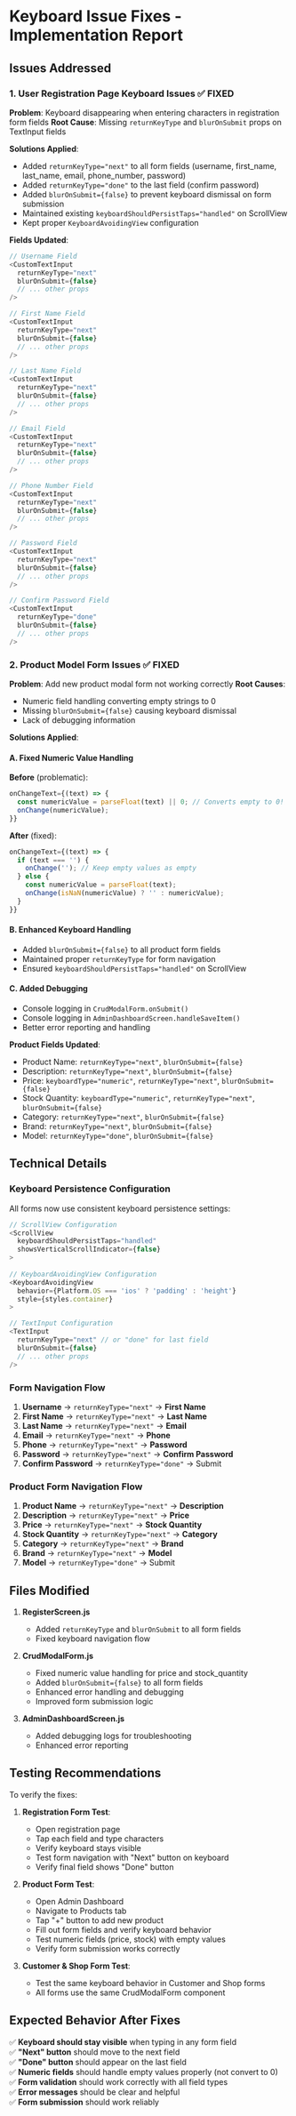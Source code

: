 # Keyboard Issue Fixes - Implementation Report

## Issues Addressed

### 1. User Registration Page Keyboard Issues ✅ FIXED
**Problem**: Keyboard disappearing when entering characters in registration form fields
**Root Cause**: Missing `returnKeyType` and `blurOnSubmit` props on TextInput fields

**Solutions Applied**:
- Added `returnKeyType="next"` to all form fields (username, first_name, last_name, email, phone_number, password)
- Added `returnKeyType="done"` to the last field (confirm password)
- Added `blurOnSubmit={false}` to prevent keyboard dismissal on form submission
- Maintained existing `keyboardShouldPersistTaps="handled"` on ScrollView
- Kept proper `KeyboardAvoidingView` configuration

**Fields Updated**:
```javascript
// Username Field
<CustomTextInput
  returnKeyType="next"
  blurOnSubmit={false}
  // ... other props
/>

// First Name Field  
<CustomTextInput
  returnKeyType="next"
  blurOnSubmit={false}
  // ... other props
/>

// Last Name Field
<CustomTextInput
  returnKeyType="next" 
  blurOnSubmit={false}
  // ... other props
/>

// Email Field
<CustomTextInput
  returnKeyType="next"
  blurOnSubmit={false}
  // ... other props
/>

// Phone Number Field
<CustomTextInput
  returnKeyType="next"
  blurOnSubmit={false}
  // ... other props
/>

// Password Field
<CustomTextInput
  returnKeyType="next"
  blurOnSubmit={false}
  // ... other props
/>

// Confirm Password Field
<CustomTextInput
  returnKeyType="done"
  blurOnSubmit={false}
  // ... other props
/>
```

### 2. Product Model Form Issues ✅ FIXED
**Problem**: Add new product modal form not working correctly
**Root Causes**: 
- Numeric field handling converting empty strings to 0
- Missing `blurOnSubmit={false}` causing keyboard dismissal
- Lack of debugging information

**Solutions Applied**:

#### A. Fixed Numeric Value Handling
**Before** (problematic):
```javascript
onChangeText={(text) => {
  const numericValue = parseFloat(text) || 0; // Converts empty to 0!
  onChange(numericValue);
}}
```

**After** (fixed):
```javascript
onChangeText={(text) => {
  if (text === '') {
    onChange(''); // Keep empty values as empty
  } else {
    const numericValue = parseFloat(text);
    onChange(isNaN(numericValue) ? '' : numericValue);
  }
}}
```

#### B. Enhanced Keyboard Handling
- Added `blurOnSubmit={false}` to all product form fields
- Maintained proper `returnKeyType` for form navigation
- Ensured `keyboardShouldPersistTaps="handled"` on ScrollView

#### C. Added Debugging
- Console logging in `CrudModalForm.onSubmit()`
- Console logging in `AdminDashboardScreen.handleSaveItem()`
- Better error reporting and handling

**Product Fields Updated**:
- Product Name: `returnKeyType="next"`, `blurOnSubmit={false}`
- Description: `returnKeyType="next"`, `blurOnSubmit={false}` 
- Price: `keyboardType="numeric"`, `returnKeyType="next"`, `blurOnSubmit={false}`
- Stock Quantity: `keyboardType="numeric"`, `returnKeyType="next"`, `blurOnSubmit={false}`
- Category: `returnKeyType="next"`, `blurOnSubmit={false}`
- Brand: `returnKeyType="next"`, `blurOnSubmit={false}`
- Model: `returnKeyType="done"`, `blurOnSubmit={false}`

## Technical Details

### Keyboard Persistence Configuration
All forms now use consistent keyboard persistence settings:

```javascript
// ScrollView Configuration
<ScrollView
  keyboardShouldPersistTaps="handled"
  showsVerticalScrollIndicator={false}
>
  
// KeyboardAvoidingView Configuration  
<KeyboardAvoidingView
  behavior={Platform.OS === 'ios' ? 'padding' : 'height'}
  style={styles.container}
>

// TextInput Configuration
<TextInput
  returnKeyType="next" // or "done" for last field
  blurOnSubmit={false}
  // ... other props
/>
```

### Form Navigation Flow
1. **Username** → `returnKeyType="next"` → **First Name**
2. **First Name** → `returnKeyType="next"` → **Last Name**  
3. **Last Name** → `returnKeyType="next"` → **Email**
4. **Email** → `returnKeyType="next"` → **Phone**
5. **Phone** → `returnKeyType="next"` → **Password**
6. **Password** → `returnKeyType="next"` → **Confirm Password**
7. **Confirm Password** → `returnKeyType="done"` → Submit

### Product Form Navigation Flow
1. **Product Name** → `returnKeyType="next"` → **Description**
2. **Description** → `returnKeyType="next"` → **Price**
3. **Price** → `returnKeyType="next"` → **Stock Quantity**
4. **Stock Quantity** → `returnKeyType="next"` → **Category**
5. **Category** → `returnKeyType="next"` → **Brand**
6. **Brand** → `returnKeyType="next"` → **Model**
7. **Model** → `returnKeyType="done"` → Submit

## Files Modified

1. **RegisterScreen.js** 
   - Added `returnKeyType` and `blurOnSubmit` to all form fields
   - Fixed keyboard navigation flow

2. **CrudModalForm.js**
   - Fixed numeric value handling for price and stock_quantity
   - Added `blurOnSubmit={false}` to all form fields
   - Enhanced error handling and debugging
   - Improved form submission logic

3. **AdminDashboardScreen.js**
   - Added debugging logs for troubleshooting
   - Enhanced error reporting

## Testing Recommendations

To verify the fixes:

1. **Registration Form Test**:
   - Open registration page
   - Tap each field and type characters
   - Verify keyboard stays visible
   - Test form navigation with "Next" button on keyboard
   - Verify final field shows "Done" button

2. **Product Form Test**:
   - Open Admin Dashboard
   - Navigate to Products tab
   - Tap "+" button to add new product
   - Fill out form fields and verify keyboard behavior
   - Test numeric fields (price, stock) with empty values
   - Verify form submission works correctly

3. **Customer & Shop Form Test**:
   - Test the same keyboard behavior in Customer and Shop forms
   - All forms use the same CrudModalForm component

## Expected Behavior After Fixes

✅ **Keyboard should stay visible** when typing in any form field  
✅ **"Next" button** should move to the next field  
✅ **"Done" button** should appear on the last field  
✅ **Numeric fields** should handle empty values properly (not convert to 0)  
✅ **Form validation** should work correctly with all field types  
✅ **Error messages** should be clear and helpful  
✅ **Form submission** should work reliably